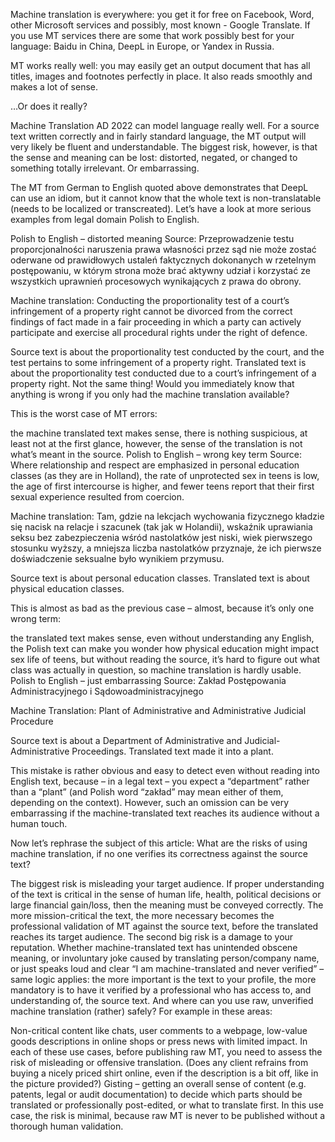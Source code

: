 
Machine translation is everywhere: you get it for free on Facebook, Word, other Microsoft services and possibly, most known - Google Translate. If you use MT services there are some that work possibly best for your language: Baidu in China, DeepL in Europe, or Yandex in Russia.


MT works really well: you may easily get an output document that has all titles, images and footnotes perfectly in place. It also reads smoothly and makes a lot of sense.

…Or does it really?

Machine Translation AD 2022 can model language really well. For a source text written correctly and in fairly standard language, the MT output will very likely be fluent and understandable. The biggest risk, however, is that the sense and meaning can be lost: distorted, negated, or changed to something totally irrelevant. Or embarrassing.

The MT from German to English quoted above demonstrates that DeepL can use an idiom, but it cannot know that the whole text is non-translatable (needs to be localized or transcreated). Let’s have a look at more serious examples from legal domain Polish to English.

Polish to English – distorted meaning
Source: Przeprowadzenie testu proporcjonalności naruszenia prawa własności przez sąd nie może zostać oderwane od prawidłowych ustaleń faktycznych dokonanych w rzetelnym postępowaniu, w którym strona może brać aktywny udział i korzystać ze wszystkich uprawnień procesowych wynikających z prawa do obrony.

Machine translation: Conducting the proportionality test of a court’s infringement of a property right cannot be divorced from the correct findings of fact made in a fair proceeding in which a party can actively participate and exercise all procedural rights under the right of defence.

Source text is about the proportionality test conducted by the court, and the test pertains to some infringement of a property right.
Translated text is about the proportionality test conducted due to a court’s infringement of a property right.
Not the same thing! Would you immediately know that anything is wrong if you only had the machine translation available?

This is the worst case of MT errors:

the machine translated text makes sense,
there is nothing suspicious, at least not at the first glance,
however, the sense of the translation is not what’s meant in the source.
Polish to English – wrong key term
Source: Where relationship and respect are emphasized in personal education classes (as they are in Holland), the rate of unprotected sex in teens is low, the age of first intercourse is higher, and fewer teens report that their first sexual experience resulted from coercion.

Machine translation: Tam, gdzie na lekcjach wychowania fizycznego kładzie się nacisk na relacje i szacunek (tak jak w Holandii), wskaźnik uprawiania seksu bez zabezpieczenia wśród nastolatków jest niski, wiek pierwszego stosunku wyższy, a mniejsza liczba nastolatków przyznaje, że ich pierwsze doświadczenie seksualne było wynikiem przymusu.

Source text is about personal education classes.
Translated text is about physical education classes.

This is almost as bad as the previous case – almost, because it’s only one wrong term:

the translated text makes sense,
even without understanding any English, the Polish text can make you wonder how physical education might impact sex life of teens,
but without reading the source, it’s hard to figure out what class was actually in question, so machine translation is hardly usable.
Polish to English – just embarrassing
Source: Zakład Postępowania Administracyjnego i Sądowoadministracyjnego

Machine Translation: Plant of Administrative and Administrative Judicial Procedure

Source text is about a Department of Administrative and Judicial-Administrative Proceedings.
Translated text made it into a plant.

This mistake is rather obvious and easy to detect even without reading into English text, because – in a legal text – you expect a “department” rather than a “plant” (and Polish word “zakład” may mean either of them, depending on the context). However, such an omission can be very embarrassing if the machine-translated text reaches its audience without a human touch.

Now let’s rephrase the subject of this article: What are the risks of using machine translation, if no one verifies its correctness against the source text?

The biggest risk is misleading your target audience. If proper understanding of the text is critical in the sense of human life, health, political decisions or large financial gain/loss, then the meaning must be conveyed correctly. The more mission-critical the text, the more necessary becomes the professional validation of MT against the source text, before the translated reaches its target audience.
The second big risk is a damage to your reputation. Whether machine-translated text has unintended obscene meaning, or involuntary joke caused by translating person/company name, or just speaks loud and clear “I am machine-translated and never verified” – same logic applies: the more important is the text to your profile, the more mandatory is to have it verified by a professional who has access to, and understanding of, the source text.
And where can you use raw, unverified machine translation (rather) safely? For example in these areas:

Non-critical content like chats, user comments to a webpage, low-value goods descriptions in online shops or press news with limited impact. In each of these use cases, before publishing raw MT, you need to assess the risk of misleading or offensive translation. (Does any client refrains from buying a nicely priced shirt online, even if the description is a bit off, like in the picture provided?)
Gisting – getting an overall sense of content (e.g. patents, legal or audit documentation) to decide which parts should be translated or professionally post-edited, or what to translate first. In this use case, the risk is minimal, because raw MT is never to be published without a thorough human validation.